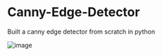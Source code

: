 # Canny-Edge-Detector
Built a canny edge detector from scratch in python

![image](https://user-images.githubusercontent.com/72060359/204361826-349534f5-88f4-4cdf-8ce5-5e890e414434.png)
